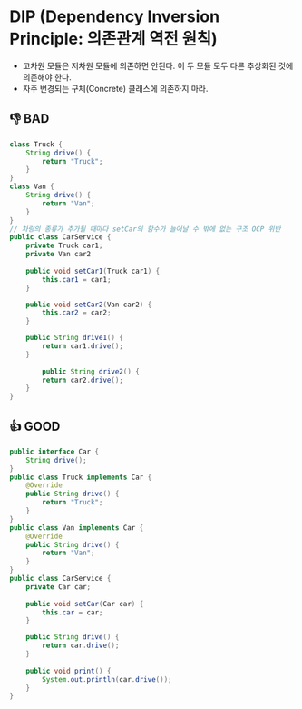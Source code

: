 # DIP (Dependency Inversion Principle: 의존관계 역전 원칙) #
- 고차원 모듈은 저차원 모듈에 의존하면 안된다. 이 두 모듈 모두 다른 추상화된 것에 의존해야 한다.
- 자주 변경되는 구체(Concrete) 클래스에 의존하지 마라.

## :-1: BAD ##

````java
class Truck {
    String drive() {
        return "Truck";
    }
}
class Van {
    String drive() {
        return "Van";
    }
}
// 차량의 종류가 추가될 때마다 setCar의 함수가 늘어날 수 밖에 없는 구조 OCP 위반
public class CarService {
    private Truck car1;
	private Van car2
    
    public void setCar1(Truck car1) {    
        this.car1 = car1;
    }

    public void setCar2(Van car2) {
        this.car2 = car2;
    }

    public String drive1() {
        return car1.drive();
    }
    
        public String drive2() {
        return car2.drive();
    }
}
````

## :+1: GOOD ##

````java
public interface Car {
    String drive();
}
public class Truck implements Car {
    @Override
    public String drive() {
        return "Truck";
    }
}
public class Van implements Car {
    @Override
    public String drive() {
        return "Van";
    }
}
public class CarService {
    private Car car;	
    
    public void setCar(Car car) {    
        this.car = car;
    }

    public String drive() {
        return car.drive();
    }
    
    public void print() {
        System.out.println(car.drive());
    }
}
````
